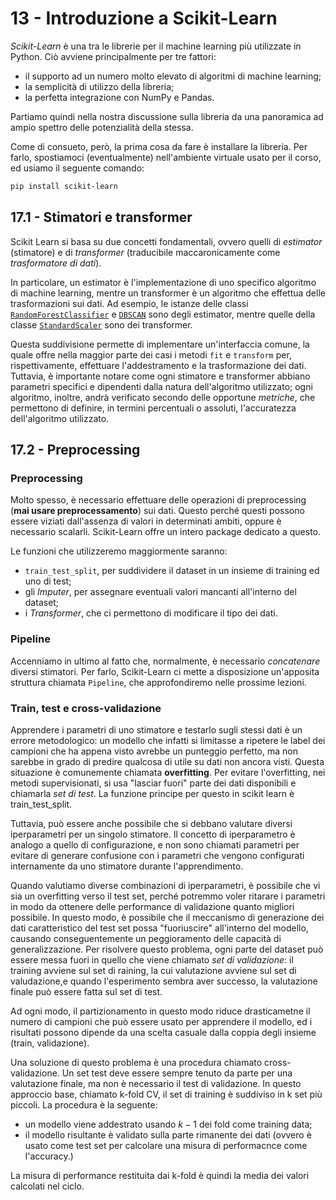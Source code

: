 # 13 - Introduzione a Scikit-Learn

*Scikit-Learn* è una tra le librerie per il machine learning più utilizzate in Python. Ciò avviene principalmente per tre fattori:

* il supporto ad un numero molto elevato di algoritmi di machine learning;
* la semplicità di utilizzo della libreria;
* la perfetta integrazione con NumPy e Pandas.

Partiamo quindi nella nostra discussione sulla libreria da una panoramica ad ampio spettro delle potenzialità della stessa.

Come di consueto, però, la prima cosa da fare è installare la libreria. Per farlo, spostiamoci (eventualmente) nell'ambiente virtuale usato per il corso, ed usiamo il seguente comando:

```sh
pip install scikit-learn
```

## 17.1 - Stimatori e transformer

Scikit Learn si basa su due concetti fondamentali, ovvero quelli di *estimator* (stimatore) e di *transformer* (traducibile maccaronicamente come *trasformatore di dati*).

In particolare, un estimator è l'implementazione di uno specifico algoritmo di machine learning, mentre un transformer è un algoritmo che effettua delle trasformazioni sui dati. Ad esempio, le istanze delle classi [`RandomForestClassifier`](https://scikit-learn.org/stable/modules/generated/sklearn.ensemble.RandomForestClassifier.html) e [`DBSCAN`](http://scikit-learn.org/stable/modules/generated/sklearn.cluster.DBSCAN.html) sono degli estimator, mentre quelle della classe [`StandardScaler`](http://scikit-learn.org/stable/modules/generated/sklearn.preprocessing.StandardScaler.html) sono dei transformer.

Questa suddivisione permette di implementare un'interfaccia comune, la quale offre nella maggior parte dei casi i metodi `fit` e `transform` per, rispettivamente, effettuare l'addestramento e la trasformazione dei dati. Tuttavia, è importante notare come ogni stimatore e transformer abbiano parametri specifici e dipendenti dalla natura dell'algoritmo utilizzato; ogni algoritmo, inoltre, andrà verificato secondo delle opportune *metriche*, che permettono di definire, in termini percentuali o assoluti, l'accuratezza dell'algoritmo utilizzato.

## 17.2 - Preprocessing



### Preprocessing

Molto spesso, è necessario effettuare delle operazioni di preprocessing (**mai usare preprocessamento**) sui dati. Questo perché questi possono essere viziati dall'assenza di valori in determinati ambiti, oppure è necessario scalarli. Scikit-Learn offre un intero package dedicato a questo.

Le funzioni che utilizzeremo maggiormente saranno:

* `train_test_split`, per suddividere il dataset in un insieme di training ed uno di test;
* gli *Imputer*, per assegnare eventuali valori mancanti all'interno del dataset;
* i *Transformer*, che ci permettono di modificare il tipo dei dati.

### Pipeline

Accenniamo in ultimo al fatto che, normalmente, è necessario *concatenare* diversi stimatori. Per farlo, Scikit-Learn ci mette a disposizione un'apposita struttura chiamata `Pipeline`, che approfondiremo nelle prossime lezioni.

<!-- TODO: da qui revisione -->

### Train, test e cross-validazione

Apprendere i parametri di uno stimatore e testarlo sugli stessi dati è un errore metodologico: un modello che infatti si limitasse a ripetere le label dei campioni che ha appena visto avrebbe un punteggio perfetto, ma non sarebbe in grado di predire qualcosa di utile su dati non ancora visti. Questa situazione è comunemente chiamata **overfitting**. Per evitare l'overfitting, nei metodi supervisionati, si usa "lasciar fuori" parte dei dati disponibili e chiamarla *set di test*. La funzione principe per questo in scikit learn è train_test_split.

<!-- TODO: questo deve essere spostato in una sezione relativa agli iperparametri -->

Tuttavia, può essere anche possibile che si debbano valutare diversi iperparametri per un singolo stimatore. Il concetto di iperparametro è analogo a quello di configurazione, e non sono chiamati parametri per evitare di generare confusione con i parametri che vengono configurati internamente da uno stimatore durante l'apprendimento.

Quando valutiamo diverse combinazioni di iperparametri, è possibile che vi sia un overfitting verso il test set, perché potremmo voler ritarare i parametri in modo da ottenere delle performance di validazione quanto migliori possibile. In questo modo, è possibile che il meccanismo di generazione dei dati caratteristico del test set possa "fuoriuscire" all'interno del modello, causando conseguentemente un peggioramento delle capacità di generalizzazione. Per risolvere questo problema, ogni parte del dataset può essere messa fuori in quello che viene chiamato *set di validazione*: il training avviene sul set di raining, la cui valutazione avviene sul set di valudazione,e  quando l'esperimento sembra aver successo, la valutazione finale può essere fatta sul set di test.

Ad ogni modo, il partizionamento in questo modo riduce drasticametne il numero di campioni che può essere usato per apprendere il modello, ed i risultati possono dipende da una scelta casuale dalla coppia degli insieme (train, validazione).

Una soluzione di questo problema è una procedura chiamato cross-validazione. Un set test deve essere sempre tenuto da parte per una valutazione finale, ma non è necessario il test di validazione. In questo approccio base, chiamato k-fold CV, il set di training è suddiviso in k set più piccoli. La procedura è la seguente:

* un modello viene addestrato usando $k - 1$ dei fold come training data;
* il modello risultante è validato sulla parte rimanente dei dati (ovvero è usato come test set per calcolare una misura di performacnce come l'accuracy.)

La misura di performance restituita dai k-fold è quindi la media dei valori calcolati nel ciclo.
